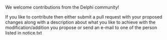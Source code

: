 We welcome contributions from the Delphi community!

If you like to contribute then either submit a pull request with your proposed
changes along with a description about what you like to achieve with the 
modification/addition you propose or send an e-mail to one of the person listed in notice.txt
